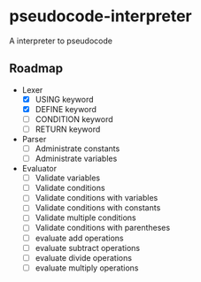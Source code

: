 # pseudocode-interpreter
A interpreter to pseudocode 

## Roadmap

- Lexer
    - [x] USING keyword
    - [x] DEFINE keyword
    - [ ] CONDITION keyword
    - [ ] RETURN keyword

- Parser
    - [ ] Administrate constants
    - [ ] Administrate variables

- Evaluator
    - [ ] Validate variables 
    - [ ] Validate conditions
    - [ ] Validate conditions with variables
    - [ ] Validate conditions with constants
    - [ ] Validate multiple conditions
    - [ ] Validate conditions with parentheses
    - [ ] evaluate add operations
    - [ ] evaluate subtract operations
    - [ ] evaluate divide operations
    - [ ] evaluate multiply operations